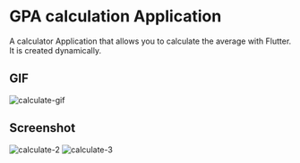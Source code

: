 # GPA calculation Application

A calculator Application that allows you to calculate the average with Flutter. It is created dynamically.

## GIF
![calculate-gif](https://github.com/sfrqltkn/gpa_calculation_application/assets/93006929/8dd6a428-cf0d-42af-b07e-d4267533bc99)



## Screenshot

![calculate-2](https://github.com/sfrqltkn/gpa_calculation_application/assets/93006929/d2f11edd-0018-43d9-9a59-03eaf7d700aa)
![calculate-3](https://github.com/sfrqltkn/gpa_calculation_application/assets/93006929/6f671671-dfd9-4162-88e6-449f42684697)


